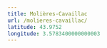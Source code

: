 ```yaml
---
title: Molières-Cavaillac
url: /molieres-cavaillac/
latitude: 43.9752
longitude: 3.5783400000000003
---
```

